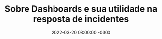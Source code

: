 ---
layout: post 
title:  "Sobre Dashboards e sua utilidade na resposta de incidentes"
date:   2022-03-20 08:00:00 -0300
published: true
tag: "Edição #2 - 21.03.2022"
headline: "Sobre a fragilidade dos Dashboards para resposta de incidentes"
highlight_title: "On the Brittleness of Dashboards"
highlight_url: "https://www.honeycomb.io/blog/brittleness-of-dashboards/"
highlight_autor: "Fred Hebert"
comentario: |-
    "As respostas de incidentes são, em sua grande maioria, atividades de máxima urgência e de enorme pressão para todos os envolvidos. A capacidade de responder rapidamente e desenvolver hipóteses adequadas que contribuam para restauração dos serviços requer que os engenheiros de plataforma (sysadmins) tenham um bom modelo mental de como o sistema funciona, o que representa o funcionamento normal, e quais prováveis variáveis podem ter relação com o evento. Qual o problema dos dashboards? Apesar de serem ferramentas adequadas em muitos contextos, ter dashboards complexos e repletos de informações não se traduz em uma melhor resposta de incidentes e na maioria das vezes resultam em times que intencionalmente despresam seus indicadores. A resposta eficaz de incidentes deve ser baseada na criação de alertas que sejam capazes de carregar o contexto do incidente, e oferecer aos respondentes apenas as informações relevantes que contribuam para identicar os fatos causadores. Nem mais, nem menos"
comentado_por: "Ricardo Coelho de Sousa"
comentado_por_linkedin: "http://www.linkedin.com/in/rcsousa1"
---